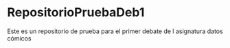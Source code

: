 # RepositorioPruebaDeb1
Este es un repositorio de prueba para el primer debate de l asignatura datos cómicos
